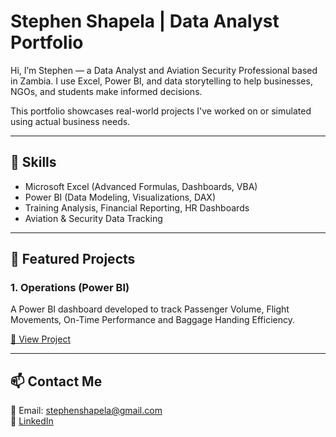 # Stephen Shapela | Data Analyst Portfolio

Hi, I’m Stephen — a Data Analyst and Aviation Security Professional based in Zambia. I use Excel, Power BI, and data storytelling to help businesses, NGOs, and students make informed decisions.

This portfolio showcases real-world projects I've worked on or simulated using actual business needs.

---

## 🔧 Skills
- Microsoft Excel (Advanced Formulas, Dashboards, VBA)
- Power BI (Data Modeling, Visualizations, DAX)
- Training Analysis, Financial Reporting, HR Dashboards
- Aviation & Security Data Tracking

---

## 📂 Featured Projects

### 1. Operations (Power BI)
A Power BI dashboard developed to track Passenger Volume, Flight Movements, On-Time Performance and Baggage Handing Efficiency.

[🔗 View Project](https://github.com/Shapela/data-portfolio/blob/main/Operations%20Dashboard.pbix)

---


## 📫 Contact Me
📧 Email: stephenshapela@gmail.com  
🔗 [LinkedIn](https://www.linkedin.com/in/stephen-shapela)


